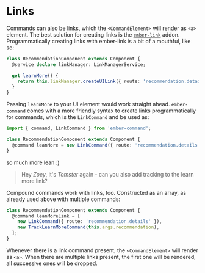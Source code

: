 # Links

Commands can also be links, which the `<CommandElement>` will render as `<a>`
element. The best solution for creating links is the
[`ember-link`](https://github.com/buschtoens/ember-link) addon.
Programmatically creating links with ember-link is a bit of a
mouthful, like so:

```ts
class RecommendationComponent extends Component {
  @service declare linkManager: LinkManagerService;

  get learnMore() {
    return this.linkManager.createUILink({ route: 'recommendation.details' });
  }
}
```

Passing `learnMore` to your UI element would work straight ahead.
`ember-command` comes with a more friendly syntax to create links
programmatically for commands, which is the `LinkCommand` and be used as:

```ts
import { command, LinkCommand } from 'ember-command';

class RecommendationComponent extends Component {
  @command leanMore = new LinkCommand({ route: 'recommendation.details' });
}
```

so much more lean :)

> Hey _Zoey_, it's _Tomster_ again - can you also add tracking to the learn more
> link?

Compound commands work with links, too. Constructed as an array, as already used
above with multiple commands:

```ts
class RecommendationComponent extends Component {
  @command leanMoreLink = [
    new LinkCommand({ route: 'recommendation.details' }),
    new TrackLearnMoreCommand(this.args.recommendation),
  ];
}
```

Whenever there is a link command present, the `<CommandElement>` will render as
`<a>`. When there are multiple links present, the first one will be rendered,
all successive ones will be dropped.

